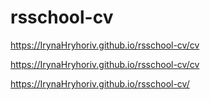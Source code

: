 # rsschool-cv
https://IrynaHryhoriv.github.io/rsschool-cv/cv


https://IrynaHryhoriv.github.io/rsschool-cv/cv


https://IrynaHryhoriv.github.io/rsschool-cv/
